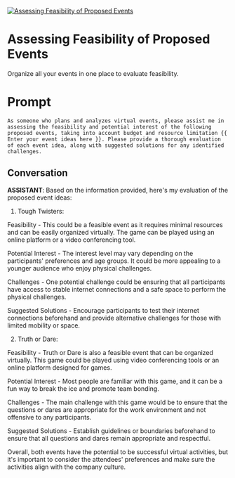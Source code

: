 
[![ Assessing Feasibility of Proposed Events](https://flow-prompt-covers.s3.us-west-1.amazonaws.com/icon/realistic/real_4.png)]()
#  Assessing Feasibility of Proposed Events 
Organize all your events in one place to evaluate feasibility.

# Prompt

```
As someone who plans and analyzes virtual events, please assist me in assessing the feasibility and potential interest of the following proposed events, taking into account budget and resource limitation {{ Enter your event ideas here }}. Please provide a thorough evaluation of each event idea, along with suggested solutions for any identified challenges.
```

## Conversation

**ASSISTANT**: Based on the information provided, here's my evaluation of the proposed event ideas:



1. Tough Twisters: 



Feasibility - This could be a feasible event as it requires minimal resources and can be easily organized virtually. The game can be played using an online platform or a video conferencing tool.



Potential Interest - The interest level may vary depending on the participants' preferences and age groups. It could be more appealing to a younger audience who enjoy physical challenges.



Challenges - One potential challenge could be ensuring that all participants have access to stable internet connections and a safe space to perform the physical challenges.



Suggested Solutions - Encourage participants to test their internet connections beforehand and provide alternative challenges for those with limited mobility or space.



2. Truth or Dare: 



Feasibility - Truth or Dare is also a feasible event that can be organized virtually. This game could be played using video conferencing tools or an online platform designed for games.



Potential Interest - Most people are familiar with this game, and it can be a fun way to break the ice and promote team bonding.



Challenges - The main challenge with this game would be to ensure that the questions or dares are appropriate for the work environment and not offensive to any participants.



Suggested Solutions - Establish guidelines or boundaries beforehand to ensure that all questions and dares remain appropriate and respectful.



Overall, both events have the potential to be successful virtual activities, but it's important to consider the attendees' preferences and make sure the activities align with the company culture.


